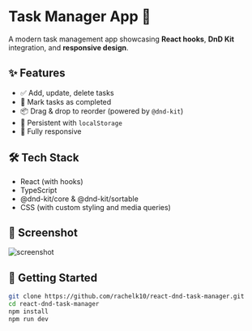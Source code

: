 # Task Manager App 📝

A modern task management app showcasing **React hooks**, **DnD Kit** integration, and **responsive design**.

## ✨ Features

- ✅ Add, update, delete tasks
- 🩷 Mark tasks as completed
- 📦 Drag & drop to reorder (powered by `@dnd-kit`)
- 💾 Persistent with `localStorage`
- 📱 Fully responsive

## 🛠️ Tech Stack

- React (with hooks)
- TypeScript
- @dnd-kit/core & @dnd-kit/sortable
- CSS (with custom styling and media queries)

## 📸 Screenshot

![screenshot](./screenshot.png)

## 🚀 Getting Started

```bash
git clone https://github.com/rachelk10/react-dnd-task-manager.git
cd react-dnd-task-manager
npm install
npm run dev
